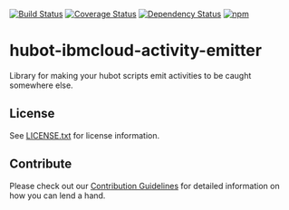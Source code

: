 [![Build Status](https://travis-ci.org/ibm-cloud-solutions/hubot-ibmcloud-activity-emitter.svg?branch=master)](https://travis-ci.org/ibm-cloud-solutions/hubot-ibmcloud-activity-emitter)
[![Coverage Status](https://coveralls.io/repos/github/ibm-cloud-solutions/hubot-ibmcloud-activity-emitter/badge.svg?branch=cleanup)](https://coveralls.io/github/ibm-cloud-solutions/hubot-ibmcloud-activity-emitter?branch=cleanup)
[![Dependency Status](https://dependencyci.com/github/ibm-cloud-solutions/hubot-ibmcloud-activity-emitter/badge)](https://dependencyci.com/github/ibm-cloud-solutions/hubot-ibmcloud-activity-emitter)
[![npm](https://img.shields.io/npm/v/hubot-ibmcloud-activity-emitter.svg?maxAge=2592000)](https://www.npmjs.com/package/hubot-ibmcloud-activity-emitter)

# hubot-ibmcloud-activity-emitter
Library for making your hubot scripts emit activities to be caught somewhere else.

## License <a id="license"></a>

See [LICENSE.txt](./LICENSE.txt) for license information.

## Contribute <a id="contribute"></a>

Please check out our [Contribution Guidelines](./CONTRIBUTING.md) for detailed information on how you can lend a hand.
